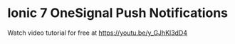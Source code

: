 # Ionic 7 OneSignal Push Notifications

Watch video tutorial for free at https://youtu.be/y_GJhKl3dD4
